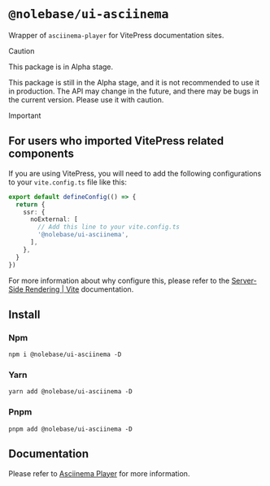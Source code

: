 # `@nolebase/ui-asciinema`

Wrapper of `asciinema-player` for VitePress documentation sites.

> [!CAUTION]
>
> This package is in Alpha stage.
>
> This package is still in the Alpha stage, and it is not recommended to use it in production. The API may change in the future, and there may be bugs in the current version. Please use it with caution.

> [!IMPORTANT]
>
> ## For users who imported VitePress related components
>
> If you are using VitePress, you will need to add the following configurations to your `vite.config.ts` file like this:
>
> ```typescript
> export default defineConfig(() => {
>   return {
>     ssr: {
>       noExternal: [
>         // Add this line to your vite.config.ts
>         '@nolebase/ui-asciinema',
>       ],
>     },
>   }
> })
> ```
>
> For more information about why configure this, please refer to the [Server-Side Rendering | Vite](https://vitejs.dev/guide/ssr.html#ssr-externals) documentation.

## Install

### Npm

```shell
npm i @nolebase/ui-asciinema -D
```

### Yarn

```shell
yarn add @nolebase/ui-asciinema -D
```

### Pnpm

```shell
pnpm add @nolebase/ui-asciinema -D
```

## Documentation

Please refer to [Asciinema Player](https://nolebase-integrations.ayaka.io/pages/en/ui/asciinema-player/) for more information.
